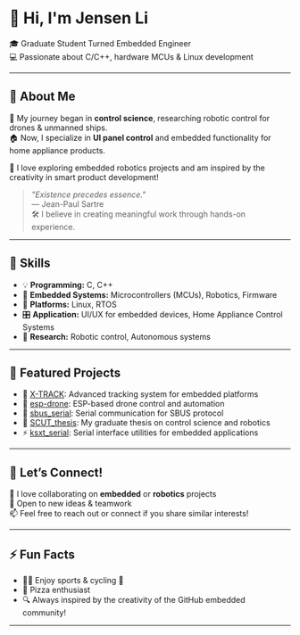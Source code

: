 # 👋 Hi, I'm Jensen Li

🎓 Graduate Student Turned Embedded Engineer  
💻 Passionate about C/C++, hardware MCUs & Linux development

---

## 🚀 About Me

🛫 My journey began in **control science**, researching robotic control for drones & unmanned ships.  
🏠 Now, I specialize in **UI panel control** and embedded functionality for home appliance products.

🌟 I love exploring embedded robotics projects and am inspired by the creativity in smart product development!

> _"Existence precedes essence."_  
> — Jean-Paul Sartre  
> 🛠️ I believe in creating meaningful work through hands-on experience.

---

## 🧰 Skills

- 💡 **Programming:** C, C++
- 🔌 **Embedded Systems:** Microcontrollers (MCUs), Robotics, Firmware
- 🐧 **Platforms:** Linux, RTOS
- 🎛️ **Application:** UI/UX for embedded devices, Home Appliance Control Systems
- 🤖 **Research:** Robotic control, Autonomous systems

---

## 📂 Featured Projects

- 🚦 [X-TRACK](https://github.com/zincoeng-lai/X-TRACK): Advanced tracking system for embedded platforms  
- 🚁 [esp-drone](https://github.com/zincoeng-lai/esp-drone): ESP-based drone control and automation  
- 🔗 [sbus_serial](https://github.com/zincoeng-lai/sbus_serial): Serial communication for SBUS protocol  
- 📜 [SCUT_thesis](https://github.com/zincoeng-lai/SCUT_thesis): My graduate thesis on control science and robotics  
- ⚡ [ksxt_serial](https://github.com/zincoeng-lai/ksxt_serial): Serial interface utilities for embedded applications  

---

## 🤝 Let’s Connect!

💬 I love collaborating on **embedded** or **robotics** projects  
🤗 Open to new ideas & teamwork  
📫 Feel free to reach out or connect if you share similar interests!

---

## ⚡ Fun Facts

- 🏃‍♂️ Enjoy sports & cycling 🚴  
- 🍕 Pizza enthusiast  
- 🔍 Always inspired by the creativity of the GitHub embedded community!

---

<!-- Optionally add social links here! -->
<!-- 🌐 [LinkedIn](#) • 🌎 [Website](#) • 🐦 [Twitter](#) -->
